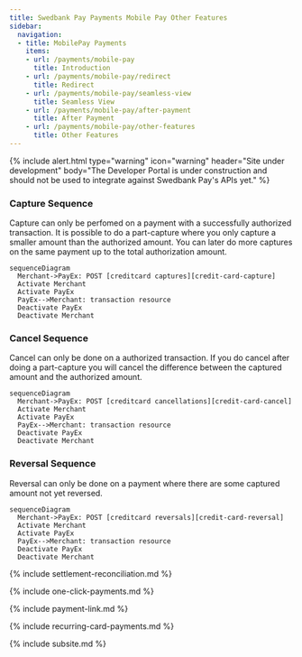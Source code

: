 ```yaml
---
title: Swedbank Pay Payments Mobile Pay Other Features
sidebar:
  navigation:
  - title: MobilePay Payments
    items:
    - url: /payments/mobile-pay
      title: Introduction
    - url: /payments/mobile-pay/redirect
      title: Redirect
    - url: /payments/mobile-pay/seamless-view
      title: Seamless View
    - url: /payments/mobile-pay/after-payment
      title: After Payment
    - url: /payments/mobile-pay/other-features
      title: Other Features
---
```


{% include alert.html type="warning"
                      icon="warning"
                      header="Site under development"
                      body="The Developer Portal is under construction and should not be used to integrate against Swedbank Pay's APIs yet." %}


### Capture Sequence

Capture can only be perfomed on a payment with a successfully authorized transaction. It is possible to do a part-capture where you only capture a smaller amount than the authorized amount. You can later do more captures on the same payment up to the total authorization amount.

```mermaid
sequenceDiagram
  Merchant->PayEx: POST [creditcard captures][credit-card-capture]
  Activate Merchant
  Activate PayEx
  PayEx-->Merchant: transaction resource
  Deactivate PayEx
  Deactivate Merchant
```

### Cancel Sequence

Cancel can only be done on a authorized transaction. If you do cancel after doing a part-capture you will cancel the difference between the captured amount and the authorized amount.

```mermaid
sequenceDiagram
  Merchant->PayEx: POST [creditcard cancellations][credit-card-cancel]
  Activate Merchant
  Activate PayEx
  PayEx-->Merchant: transaction resource
  Deactivate PayEx
  Deactivate Merchant
```

### Reversal Sequence

Reversal can only be done on a payment where there are some captured amount not yet reversed.

```mermaid
sequenceDiagram
  Merchant->PayEx: POST [creditcard reversals][credit-card-reversal]
  Activate Merchant
  Activate PayEx
  PayEx-->Merchant: transaction resource
  Deactivate PayEx
  Deactivate Merchant
```

{% include settlement-reconciliation.md %}

{% include one-click-payments.md %}

{% include payment-link.md %}

{% include recurring-card-payments.md %}

{% include subsite.md %}